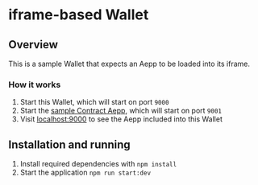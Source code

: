 # iframe-based Wallet

## Overview
This is a sample Wallet that expects an Aepp to be loaded into its iframe.

### How it works
1. Start this Wallet, which will start on port `9000`
2. Start the [sample Contract Aepp](../aepp), which will start on port `9001`
3. Visit [localhost:9000](http://localhost:9000) to see the Aepp included into this Wallet

## Installation and running
1. Install required dependencies with `npm install`
1. Start the application `npm run start:dev`
